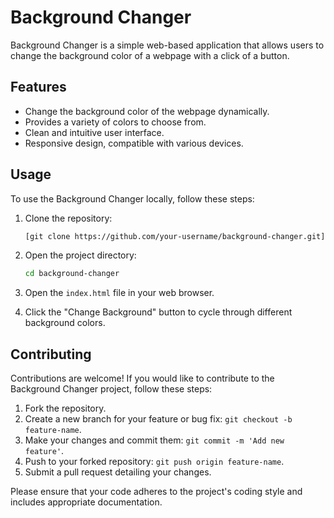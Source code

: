 # Background Changer

Background Changer is a simple web-based application that allows users to change the background color of a webpage with a click of a button.

## Features

- Change the background color of the webpage dynamically.
- Provides a variety of colors to choose from.
- Clean and intuitive user interface.
- Responsive design, compatible with various devices.
  
## Usage

To use the Background Changer locally, follow these steps:

1. Clone the repository:

    ```bash
    [git clone https://github.com/your-username/background-changer.git](https://github.com/AyanSrivastava11/Background_changer.git)
    ```

2. Open the project directory:

    ```bash
    cd background-changer
    ```

3. Open the `index.html` file in your web browser.

4. Click the "Change Background" button to cycle through different background colors.

## Contributing

Contributions are welcome! If you would like to contribute to the Background Changer project, follow these steps:

1. Fork the repository.
2. Create a new branch for your feature or bug fix: `git checkout -b feature-name`.
3. Make your changes and commit them: `git commit -m 'Add new feature'`.
4. Push to your forked repository: `git push origin feature-name`.
5. Submit a pull request detailing your changes.

Please ensure that your code adheres to the project's coding style and includes appropriate documentation.

